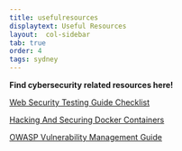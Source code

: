 ```yaml
---
title: usefulresources
displaytext: Useful Resources
layout:  col-sidebar
tab: true
order: 4
tags: sydney
---
```


**Find cybersecurity related resources here!**

[Web Security Testing Guide Checklist](https://github.com/OWASP/wstg/tree/master/checklist)

<a href="/files/docker-containers.pdf" download="docker-containers.pdf">Hacking And Securing Docker Containers</a>

[OWASP Vulnerability Management Guide](https://owasp.org/www-project-vulnerability-management-guide/)
